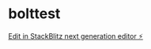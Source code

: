 # bolttest

[Edit in StackBlitz next generation editor ⚡️](https://stackblitz.com/~/github.com/MikeLike96/bolttest)